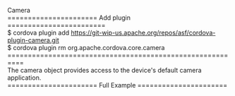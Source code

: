 Camera<br/>
====================== Add plugin ========================<br/>
$ cordova plugin add https://git-wip-us.apache.org/repos/asf/cordova-plugin-camera.git<br/>
$ cordova plugin rm org.apache.cordova.core.camera<br/>
========================================================== <br/>
The camera object provides access to the device's default camera application.<br/>
====================== Full Example ======================<br/>

